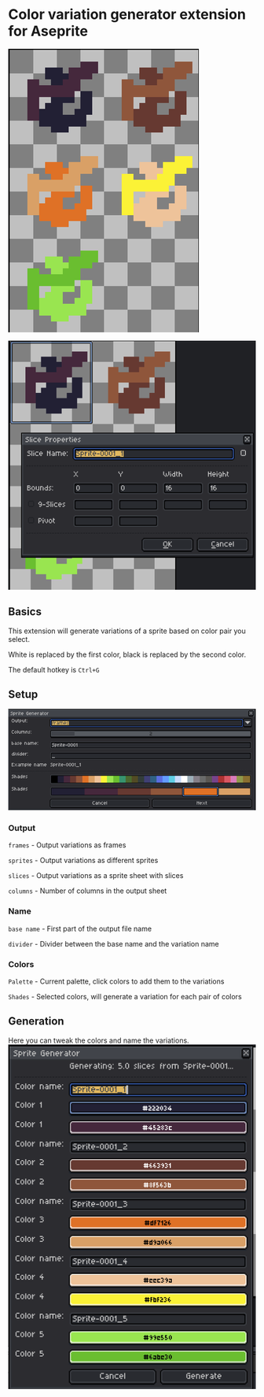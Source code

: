 # Color variation generator extension for Aseprite


![](res/ui2.png)

![](res/ui3.png)

## Basics

This extension will generate variations of a sprite based on color pair you select.

White is replaced by the first color, black is replaced by the second color.

The default hotkey is `Ctrl+G`

## Setup

![](res/ui.png)


### Output
`frames` - Output variations as frames

`sprites` - Output variations as  different sprites

`slices` - Output variations as a sprite sheet with slices

`columns` - Number of columns in the output sheet

### Name

`base name` - First part of the output file name

`divider` - Divider between the base name and the variation name

### Colors

`Palette` - Current palette, click colors to add them to the variations

`Shades` - Selected colors, will generate a variation for each pair of colors

## Generation

Here you can tweak the colors and name the variations.
![](res/ui4.png)
